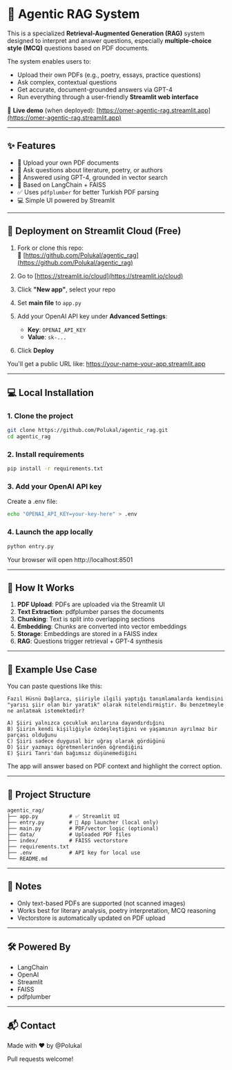 # 🧠 Agentic RAG System

This is a specialized **Retrieval-Augmented Generation (RAG)** system designed to interpret and answer questions, especially **multiple-choice style (MCQ)** questions based on PDF documents.

The system enables users to:
- Upload their own PDFs (e.g., poetry, essays, practice questions)
- Ask complex, contextual questions
- Get accurate, document-grounded answers via GPT-4
- Run everything through a user-friendly **Streamlit web interface**

🔗 **Live demo** (when deployed): [https://omer-agentic-rag.streamlit.app](https://omer-agentic-rag.streamlit.app)

---

## ✨ Features

- 🧾 Upload your own PDF documents
- 💬 Ask questions about literature, poetry, or authors
- 📘 Answered using GPT-4, grounded in vector search
- 🧠 Based on LangChain + FAISS
- ✅ Uses `pdfplumber` for better Turkish PDF parsing
- 💻 Simple UI powered by Streamlit

---

## 🚀 Deployment on Streamlit Cloud (Free)

1. Fork or clone this repo:  
   📁 [https://github.com/Polukal/agentic_rag](https://github.com/Polukal/agentic_rag)

2. Go to [https://streamlit.io/cloud](https://streamlit.io/cloud)

3. Click **"New app"**, select your repo

4. Set **main file** to `app.py`

5. Add your OpenAI API key under **Advanced Settings**:
   - **Key**: `OPENAI_API_KEY`
   - **Value**: `sk-...`

6. Click **Deploy**

You'll get a public URL like:
https://your-name-your-app.streamlit.app

---

## 💻 Local Installation

### 1. Clone the project

```bash
git clone https://github.com/Polukal/agentic_rag.git
cd agentic_rag
```

### 2. Install requirements

```bash
pip install -r requirements.txt
```

### 3. Add your OpenAI API key

Create a .env file:

```bash
echo "OPENAI_API_KEY=your-key-here" > .env
```

### 4. Launch the app locally

```bash
python entry.py
```

Your browser will open http://localhost:8501

---

## 🧠 How It Works

1. **PDF Upload**: PDFs are uploaded via the Streamlit UI
2. **Text Extraction**: pdfplumber parses the documents
3. **Chunking**: Text is split into overlapping sections
4. **Embedding**: Chunks are converted into vector embeddings
5. **Storage**: Embeddings are stored in a FAISS index
6. **RAG**: Questions trigger retrieval + GPT-4 synthesis

---

## 🧪 Example Use Case

You can paste questions like this:

```
Fazıl Hüsnü Dağlarca, şiiriyle ilgili yaptığı tanımlamalarda kendisini "yarısı şiir olan bir yaratık" olarak nitelendirmiştir. Bu benzetmeyle ne anlatmak istemektedir?

A) Şiiri yalnızca çocukluk anılarına dayandırdığını  
B) Şiirin kendi kişiliğiyle özdeşleştiğini ve yaşamının ayrılmaz bir parçası olduğunu  
C) Şiiri sadece duygusal bir uğraş olarak gördüğünü  
D) Şiir yazmayı öğretmenlerinden öğrendiğini  
E) Şiiri Tanrı'dan bağımsız düşünemediğini
```

The app will answer based on PDF context and highlight the correct option.

---

## 📂 Project Structure

```
agentic_rag/
├── app.py          # ✅ Streamlit UI
├── entry.py        # 🔁 App launcher (local only)
├── main.py         # PDF/vector logic (optional)
├── data/           # Uploaded PDF files
├── index/          # FAISS vectorstore
├── requirements.txt
├── .env            # API key for local use
└── README.md
```

---

## 📌 Notes

- Only text-based PDFs are supported (not scanned images)
- Works best for literary analysis, poetry interpretation, MCQ reasoning
- Vectorstore is automatically updated on PDF upload

---

## 🛠️ Powered By

- LangChain
- OpenAI
- Streamlit
- FAISS
- pdfplumber

---

## 📬 Contact

Made with ❤️ by @Polukal

Pull requests welcome!